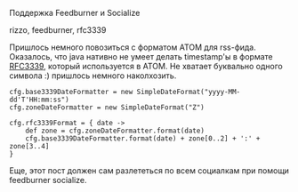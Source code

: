 Поддержка Feedburner и Socialize

rizzo, feedburner, rfc3339

Пришлось немного повозиться с форматом ATOM для rss-фида. Оказалось, что java нативно не умеет делать timestamp'ы в формате [RFC3339](http://www.ietf.org/rfc/rfc3339.txt),
который используется в ATOM. Не хватает буквально одного символа :) пришлось немного наколхозить.

    cfg.base3339DateFormatter = new SimpleDateFormat("yyyy-MM-dd'T'HH:mm:ss")
    cfg.zoneDateFormatter = new SimpleDateFormat("Z")

    cfg.rfc3339Format = { date ->
        def zone = cfg.zoneDateFormatter.format(date)
        cfg.base3339DateFormatter.format(date) + zone[0..2] + ':' + zone[3..4]
    }

Еще, этот пост должен сам разлететься по всем социалкам при помощи feedburner socialize.